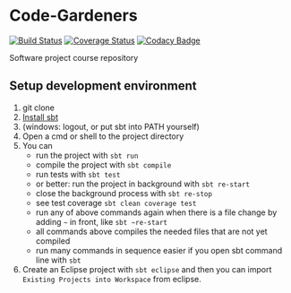 Code-Gardeners
==============

[![Build Status](https://travis-ci.org/TK009/Code-Gardeners.svg?branch=master)](https://travis-ci.org/SnowblindFatal/Code-Gardeners)
[![Coverage Status](https://coveralls.io/repos/TK009/Code-Gardeners/badge.svg)](https://coveralls.io/r/TK009/Code-Gardeners)
[![Codacy Badge](https://www.codacy.com/project/badge/a4c681fb3fef4d21bb561a1b160c6d07)](https://www.codacy.com/app/tkinnunen/Code-Gardeners)


Software project course repository


Setup development environment
-----------------------------

1. git clone
2. [Install sbt](http://www.scala-sbt.org/0.13/tutorial/Setup.html)
3. (windows: logout, or put sbt into PATH yourself)
4. Open a cmd or shell to the project directory
5. You can
    - run the project with `sbt run`
    - compile the project with `sbt compile`
    - run tests with `sbt test`
    - or better: run the project in background with `sbt re-start`
    - close the background process with `sbt re-stop`
    - see test coverage `sbt clean coverage test`
    - run any of above commands again when there is a file change by adding `~` in front, like `sbt ~re-start`
    - all commands above compiles the needed files that are not yet compiled
    - run many commands in sequence easier if you open sbt command line with `sbt`
6. Create an Eclipse project with `sbt eclipse` and then you can import `Existing Projects into Workspace` from eclipse.

